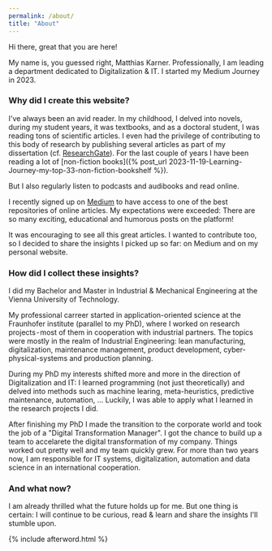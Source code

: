 ```yaml
---
permalink: /about/
title: "About"
---
```


Hi there, great that you are here!

My name is, you guessed right, Matthias Karner. Professionally, I am leading a department dedicated to Digitalization & IT.
I started my Medium Journey in 2023.

### Why did I create this website?
I've always been an avid reader. In my childhood, I delved into novels, during my student years, it was textbooks, and as a doctoral student, I was reading tons of scientific articles. I even had the privilege of contributing to this body of research by publishing several articles as part of my dissertation (cf. [ResearchGate](https://www.researchgate.net/profile/Matthias-Karner-3)). For the last couple of years I have been reading a lot of [non-fiction books]({% post_url 2023-11-19-Learning-Journey-my-top-33-non-fiction-bookshelf %}).

But I also regularly listen to podcasts and audibooks and read online.

I recently signed up on [Medium](https://matthiaskarner.medium.com/) to have access to one of the best repositories of online articles. My expectations were exceeded: There are so many exciting, educational and humorous posts on the platform!

It was encouraging to see all this great articles. I wanted to contribute too, so I decided to share the insights I picked up so far: on Medium and on my personal website.

### How did I collect these insights?

I did my Bachelor and Master in Industrial & Mechanical Engineering at the Vienna University of Technology. 

My professional carreer started in application-oriented science at the Fraunhofer institute (parallel to my PhD), where I worked on research projects - most of them in cooperation with industrial partners. The topics were mostly in the realm of Industrial Engineering: lean manufacturing, digitalization, maintenance management, product development, cyber-physical-systems and production planning.

During my PhD my interests shifted more and more in the direction of Digitalization and IT: I learned programming (not just theoretically) and delved into methods such as machine learing, meta-heuristics, predictive maintenance, automation, … Luckily, I was able to apply what I learned in the research projects I did.

After finishing my PhD I made the transition to the corporate world and took the job of a "Digital Transformation Manager". I got the chance to build up a team to accelarete the digital transformation of my company. Things worked out pretty well and my team quickly grew.
For more than two years now, I am responsible for IT systems, digitalization, automation and data science in an international cooperation.

### And what now?
I am already thrilled what the future holds up for me. But one thing is certain: I will continue to be curious, read & learn and share the insights I'll stumble upon.

{% include afterword.html %}